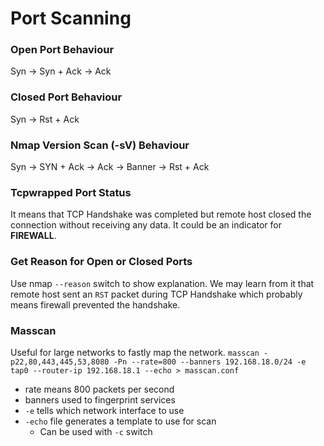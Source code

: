 # Port Scanning

### Open Port Behaviour

Syn -> Syn + Ack -> Ack



### Closed Port Behaviour

Syn -> Rst + Ack



### Nmap Version Scan (-sV) Behaviour

Syn -> SYN + Ack -> Ack -> Banner -> Rst + Ack



### Tcpwrapped Port Status

It means that TCP Handshake was completed but remote host closed the connection without receiving any data. It could be an indicator for **FIREWALL**.



### Get Reason for Open or Closed Ports

Use nmap `--reason` switch to show explanation. We may learn from it that remote host sent an `RST` packet during TCP Handshake which probably means firewall prevented the handshake.



### Masscan

Useful for large networks to fastly map the network. `masscan -p22,80,443,445,53,8080 -Pn --rate=800 --banners 192.168.18.0/24 -e tap0 --router-ip 192.168.18.1 --echo > masscan.conf`

* rate means 800 packets per second
* banners used to fingerprint services
* `-e` tells which network interface to use
* `-echo` file generates a template to use for scan
  * Can be used with `-c` switch

